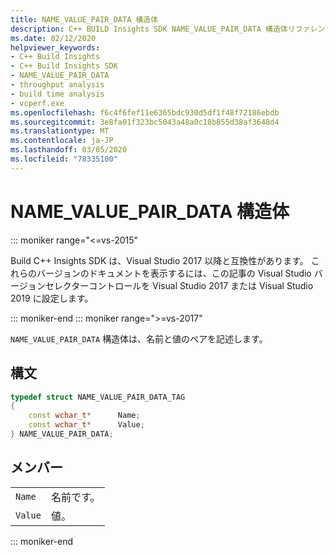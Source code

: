 ```yaml
---
title: NAME_VALUE_PAIR_DATA 構造体
description: C++ BUILD Insights SDK NAME_VALUE_PAIR_DATA 構造体リファレンス。
ms.date: 02/12/2020
helpviewer_keywords:
- C++ Build Insights
- C++ Build Insights SDK
- NAME_VALUE_PAIR_DATA
- throughput analysis
- build time analysis
- vcperf.exe
ms.openlocfilehash: f6c4f6fef11e6365bdc930d5df1f48f72186ebdb
ms.sourcegitcommit: 3e8fa01f323bc5043a48a0c18b855d38af3648d4
ms.translationtype: MT
ms.contentlocale: ja-JP
ms.lasthandoff: 03/05/2020
ms.locfileid: "78335100"
---
```

# <a name="name_value_pair_data-structure"></a>NAME_VALUE_PAIR_DATA 構造体

::: moniker range="<=vs-2015"

Build C++ Insights SDK は、Visual Studio 2017 以降と互換性があります。 これらのバージョンのドキュメントを表示するには、この記事の Visual Studio バージョンセレクターコントロールを Visual Studio 2017 または Visual Studio 2019 に設定します。

::: moniker-end
::: moniker range=">=vs-2017"

`NAME_VALUE_PAIR_DATA` 構造体は、名前と値のペアを記述します。

## <a name="syntax"></a>構文

```cpp
typedef struct NAME_VALUE_PAIR_DATA_TAG
{
    const wchar_t*      Name;
    const wchar_t*      Value;
} NAME_VALUE_PAIR_DATA;
```

## <a name="members"></a>メンバー

|  |  |
|--|--|
| `Name` | 名前です。 |
| `Value` | 値。 |

::: moniker-end
